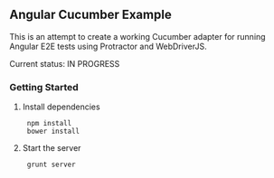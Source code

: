 ## Angular Cucumber Example

This is an attempt to create a working Cucumber adapter for running Angular E2E tests using Protractor and WebDriverJS.

Current status: IN PROGRESS

### Getting Started

1. Install dependencies

        npm install
        bower install

2. Start the server

        grunt server
